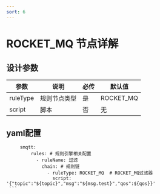 ```yaml
---
sort: 6
---
```


# ROCKET_MQ 节点详解


## 设计参数

|  参数   | 说明  | 必传  |默认值  |
|  ----  | ----  |----  |----  |
| ruleType  | 规则节点类型 |是 |ROCKET_MQ  |
| script| 脚本 | 否|无  |


## yaml配置

   ```
        smqtt:
            rules: # 规则引擎相关配置
              - ruleName: 过滤
                chain: # 规则链
                  - ruleType: ROCKET_MQ  # ROCKET_MQ过滤器
                    script:  '{"topic":"${topic}","msg":"${msg.test}","qos":${qos}}'
    ```